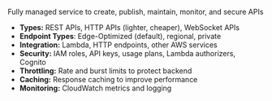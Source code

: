 Fully managed service to create, publish, maintain, monitor, and secure APIs

- **Types:** REST APIs, HTTP APIs (lighter, cheaper), WebSocket APIs
- **Endpoint Types**: Edge-Optimized (default), regional, private
- **Integration:** Lambda, HTTP endpoints, other AWS services
- **Security:** IAM roles, API keys, usage plans, Lambda authorizers, Cognito
- **Throttling:** Rate and burst limits to protect backend
- **Caching:** Response caching to improve performance
- **Monitoring:** CloudWatch metrics and logging
